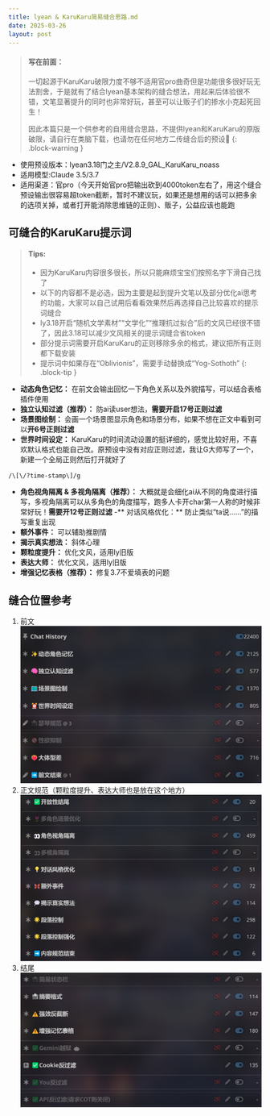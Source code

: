 ```yaml
---
title: lyean & KaruKaru简易缝合思路.md
date: 2025-03-26
layout: post
---
```


> #### 写在前面：
> 
> 一切起源于KaruKaru破限力度不够不适用官pro曲奇但是功能很多很好玩无法割舍，于是就有了结合lyean基本架构的缝合想法，用起来后体验很不错，文笔显著提升的同时也非常好玩，甚至可以让贩子们的掺水小克起死回生！
> 
> 因此本篇只是一个供参考的自用缝合思路，不提供lyean和KaruKaru的原版破限，请自行在类脑下载，也请勿在任何地方二传缝合后的预设🙏
{: .block-warning }

- 使用预设版本：lyean3.18门之主/V2.8.9_GAL_KaruKaru_noass
- 适用模型:Claude 3.5/3.7
- 适用渠道：官pro（今天开始官pro把输出砍到4000token左右了，用这个缝合预设输出很容易超token截断，暂时不建议玩，如果还是想用的话可以把多余的选项关掉，或者打开能消除思维链的正则）、贩子，公益应该也能跑

## 可缝合的KaruKaru提示词

> #### Tips:
> 
>- 因为KaruKaru内容很多很长，所以只能麻烦宝宝们按照名字下滑自己找了
>- 以下的内容都不是必选，因为主要是起到提升文笔以及部分优化ai思考的功能，大家可以自己试用后看看效果然后再选择自己比较喜欢的提示词缝合
>- ly3.18开启“随机文学素材”“文学化”“推理抗过拟合”后的文风已经很不错了，因此3.18可以减少文风相关的提示词缝合省token
>- 部分提示词需要开启KaruKaru的正则移除多余的格式，建议把所有正则都下载安装
>- 提示词中如果存在“Oblivionis”，需要手动替换成“Yog-Sothoth”
{: .block-tip }

- **动态角色记忆：** 在前文会输出回忆一下角色关系以及外貌描写，可以结合表格插件使用
- **独立认知过滤（推荐）：** 防ai读user想法，**需要开启17号正则过滤**
- **场景图绘制：** 会画一个场景图显示角色和场景分布，如果不想在正文中看到可以**开6号正则过滤**
- **世界时间设定：** KaruKaru的时间流动设置的挺详细的，感觉比较好用，不喜欢默认格式也能自己改。原预设中没有对应正则过滤，我让G大师写了一个，新建一个全局正则然后打开就好了
```
/\[\/?time-stamp\]/g
```
- **角色视角隔离 & 多视角隔离（推荐）：** 大概就是会细化ai从不同的角度进行描写，多视角隔离可以从多角色的角度描写，跑多人卡开char第一人称的时候非常好玩！**需要开12号正则过滤**
-** 对话风格优化：** 防止类似“ta说……”的描写重复出现
- **额外事件：** 可以辅助推剧情
- **揭示真实想法：** 斜体心理
- **颗粒度提升：** 优化文风，适用ly旧版
- **表达大师：** 优化文风，适用ly旧版
- **增强记忆表格（推荐）：** 修复3.7不爱填表的问题


## 缝合位置参考
1. 前文
![image](https://github.com/fishystony/sillytavern-helper/blob/main/image/Pasted%20image%2020250326170652.png)
2. 正文规范（颗粒度提升、表达大师也是放在这个地方）
![image](https://github.com/fishystony/sillytavern-helper/blob/main/image/Pasted%20image%2020250326170723.png)
3. 结尾
![image](https://github.com/fishystony/sillytavern-helper/blob/main/image/Pasted%20image%2020250326171056.png)
